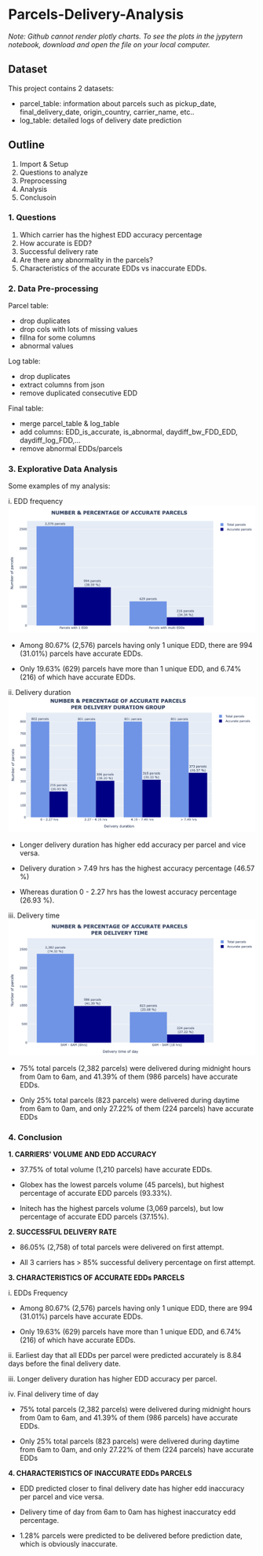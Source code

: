 # Parcels-Delivery-Analysis

*Note: Github cannot render plotly charts. To see the plots in the jypytern notebook, download and open the file on your local computer.*

## Dataset
This project contains 2 datasets:
- parcel_table: information about parcels such as pickup_date, final_delivery_date, origin_country, carrier_name, etc..
- log_table: detailed logs of delivery date prediction

## Outline
1. Import & Setup
2. Questions to analyze
3. Preprocessing
4. Analysis
5. Conclusoin

### 1. Questions 
1. Which carrier has the highest EDD accuracy percentage
2. How accurate is EDD?
3. Successful delivery rate
4. Are there any abnormality in the parcels?
5. Characteristics of the accurate EDDs vs inaccurate EDDs.

### 2. Data Pre-processing
Parcel table:
- drop duplicates
- drop cols with lots of missing values
- fillna for some columns
- abnormal values

Log table:
- drop duplicates
- extract columns from json
- remove duplicated consecutive EDD

Final table:
- merge parcel_table & log_table
- add columns: EDD_is_accurate, is_abnormal, daydiff_bw_FDD_EDD, daydiff_log_FDD,...
- remove abnormal EDDs/parcels

### 3. Explorative Data Analysis
Some examples of my analysis:

i. EDD frequency
![EDD-frequency](https://github.com/thuminhle59/Parcels-Delivery-Analysis/blob/main/Images/EDD-freq.png)
- Among 80.67% (2,576) parcels having only 1 unique EDD, there are 994 (31.01%) parcels have accurate EDDs.

- Only 19.63% (629) parcels have more than 1 unique EDD, and 6.74% (216) of which have accurate EDDs.

ii. Delivery duration
![Delivery-duration](https://github.com/thuminhle59/Parcels-Delivery-Analysis/blob/main/Images/Delivery-duration.png)

- Longer delivery duration has higher edd accuracy per parcel and vice versa.

- Delivery duration > 7.49 hrs has the highest accuracy percentage (46.57 %)

- Whereas duration 0 - 2.27 hrs has the lowest accuracy percentage (26.93 %).

iii. Delivery time
![Delivery-time](https://github.com/thuminhle59/Parcels-Delivery-Analysis/blob/main/Images/Delivery-time.png)

- 75% total parcels (2,382 parcels) were delivered during midnight hours from 0am to 6am, and 41.39% of them (986 parcels) have accurate EDDs.

- Only 25% total parcels (823 parcels) were delivered during daytime from 6am to 0am, and only 27.22% of them (224 parcels) have accurate EDDs
  
### 4. Conclusion

**1. CARRIERS' VOLUME AND EDD ACCURACY**

- 37.75% of total volume (1,210 parcels) have accurate EDDs.

- Globex has the lowest parcels volume (45 parcels), but highest percentage of accurate EDD parcels (93.33%).

- Initech has the highest parcels volume (3,069 parcels), but low percentage of accurate EDD parcels (37.15%).

**2. SUCCESSFUL DELIVERY RATE**

- 86.05% (2,758) of total parcels were delivered on first attempt.

- All 3 carriers has > 85% successful delivery percentage on first attempt.

**3. CHARACTERISTICS OF ACCURATE EDDs PARCELS**

i. EDDs Frequency

- Among 80.67% (2,576) parcels having only 1 unique EDD, there are 994 (31.01%) parcels have accurate EDDs.

- Only 19.63% (629) parcels have more than 1 unique EDD, and 6.74% (216) of which have accurate EDDs.

ii. Earliest day that all EDDs per parcel were predicted accurately is 8.84 days before the final delivery date.

iii. Longer delivery duration has higher EDD accuracy per parcel.

iv. Final delivery time of day

- 75% total parcels (2,382 parcels) were delivered during midnight hours from 0am to 6am, and 41.39% of them (986 parcels) have accurate EDDs.

- Only 25% total parcels (823 parcels) were delivered during daytime from 6am to 0am, and only 27.22% of them (224 parcels) have accurate EDDs

**4. CHARACTERISTICS OF INACCURATE EDDs PARCELS**

- EDD predicted closer to final delivery date has higher edd inaccuracy per parcel and vice versa.

- Delivery time of day from 6am to 0am has highest inaccuratcy edd percentage.

- 1.28% parcels were predicted to be delivered before prediction date, which is obviously inaccurate.
